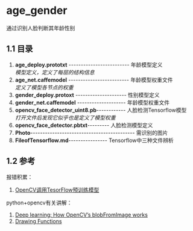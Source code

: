 # age_gender
通过识别人脸判断其年龄性别
## 1.1 目录

1. **age_deploy.prototxt** ------------------------- 年龄模型定义  
*模型定义，定义了每层的结构信息*
2. **age_net.caffemodel** ------------------------- 年龄模型权重文件  
*定义了模型各节点的权重* 
3. **gender_deploy.protoxt** --------------------- 性别模型定义
4. **gender_net.caffemodel** -------------------- 年龄模型权重文件  
5. **opencv_face_detector_uint8.pb**------------ 人脸检测Tensorflow模型  
*打开文件后发现它似乎也是定义了模型权重* 
6. **opencv_face_detector.pbtxt**--------- 人脸检测模型定义 
7. **Photo**------------------------------------------- 需识别的图片  
8. **FileofTensorflow.md**---------------- Tensorflow中三种文件辨析

## 1.2 参考  
报错积累：  

1. [OpenCV调用TesorFlow预训练模型](https://www.tinymind.cn/articles/615)  


python+opencv有关讲解：  

1. [Deep learning: How OpenCV’s blobFromImage works](https://www.pyimagesearch.com/2017/11/06/deep-learning-opencvs-blobfromimage-works/)  
2. [Drawing Functions](https://docs.opencv.org/2.4/modules/core/doc/drawing_functions.html#cv2.rectangle)

